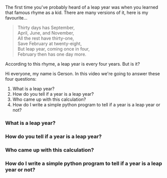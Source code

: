 The first time you've probably heard of a leap year was when you learned that famous rhyme as a kid. There are many versions of it, here is my favourite...

> Thirty days has September,  
> April, June, and November,  
> All the rest have thirty-one,  
> Save February at twenty-eight,  
> But leap year, coming once in four,  
> February then has one day more.

According to this rhyme, a leap year is every four years. But is it? 

Hi everyone, my name is Gerson. In this video we're going to answer these four questions:

1. What is a leap year?
2. How do you tell if a year is a leap year?
3. Who came up with this calculation?
4. How do I write a simple python program to tell if a year is a leap year or not?

### What is a leap year?


### How do you tell if a year is a leap year?


### Who came up with this calculation?


### How do I write a simple python program to tell if a year is a leap year or not?

